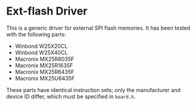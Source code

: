 # Ext-flash Driver

This is a generic driver for external SPI flash memories. It has been tested with the following parts:
- Winbond W25X20CL
- Winbond W25X40CL
- Macronix MX25R8035F
- Macronix MX25R1635F
- Macronix MX25R6435F
- Macronix MX25U6435F

These parts have identical instruction sets; only the manufacturer and device ID differ, which must be specified in `board.h`.